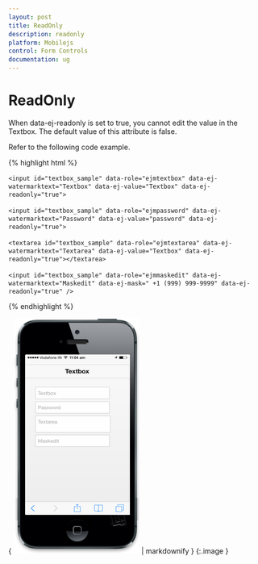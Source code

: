```yaml
---
layout: post
title: ReadOnly
description: readonly
platform: Mobilejs
control: Form Controls
documentation: ug
---
```


# ReadOnly

When data-ej-readonly is set to true, you cannot edit the value in the Textbox. The default value of this attribute is false.

Refer to the following code example.

{% highlight html %}



    <input id="textbox_sample" data-role="ejmtextbox" data-ej-watermarktext="Textbox" data-ej-value="Textbox" data-ej-readonly="true">

    <input id="textbox_sample" data-role="ejmpassword" data-ej-watermarktext="Password" data-ej-value="password" data-ej-readonly="true">

    <textarea id="textbox_sample" data-role="ejmtextarea" data-ej-watermarktext="Textarea" data-ej-value="Textbox" data-ej-readonly="true"></textarea>

    <input id="textbox_sample" data-role="ejmmaskedit" data-ej-watermarktext="Maskedit" data-ej-mask=" +1 (999) 999-9999" data-ej-readonly="true" />



{% endhighlight %}



{ ![C:/Users/isuriyar/AppData/Local/Temp/SNAGHTML8021dede.PNG](ReadOnly_images/ReadOnly_img1.png) | markdownify }
{:.image }


